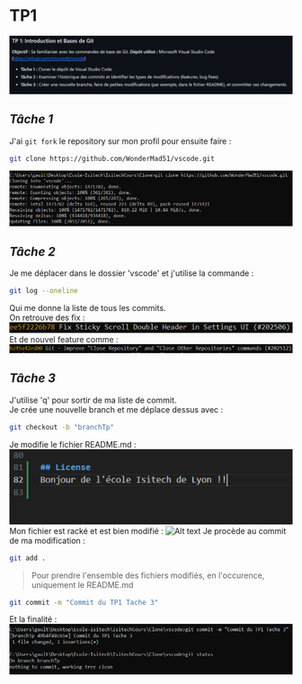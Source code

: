 # **TP1**
![Alt text](/img/tp1.png)

## ***Tâche 1***
J'ai `git fork` le repository sur mon profil pour ensuite faire :
```sh
git clone https://github.com/WonderMad51/vscode.git
```  
![Alt text](/img/Tp1Tache1.png)

## ***Tâche 2***
Je me déplacer dans le dossier 'vscode' et j'utilise la commande :
```sh
git log --oneline
```  
Qui me donne la liste de tous les commits.<br>
On   retrouve des fix :
![Alt text](/img/Tp1Tache2.png)
Et de nouvel feature comme :
![Alt text](/img/Tp1Tache22.png)

## ***Tâche 3***
J'utilise 'q' pour sortir de ma liste de commit.<br>
Je crée une nouvelle branch et me déplace dessus avec :
```sh
git checkout -b "branchTp"
```  
Je modifie le fichier README.md :
![Alt text](/img/Tp1Tache3.png)
Mon fichier est racké et est bien modifié :
![Alt text](/img/Tp1Tache32.png.png)
Je procède au commit de ma modification :
```sh
git add .
```
>Pour prendre l'ensemble des fichiers modifiés, en l'occurence, uniquement le README.md
```sh
git commit -m "Commit du TP1 Tache 3"
```
Et la finalité :
![Alt text](/img/Tp1Tache33.png)
